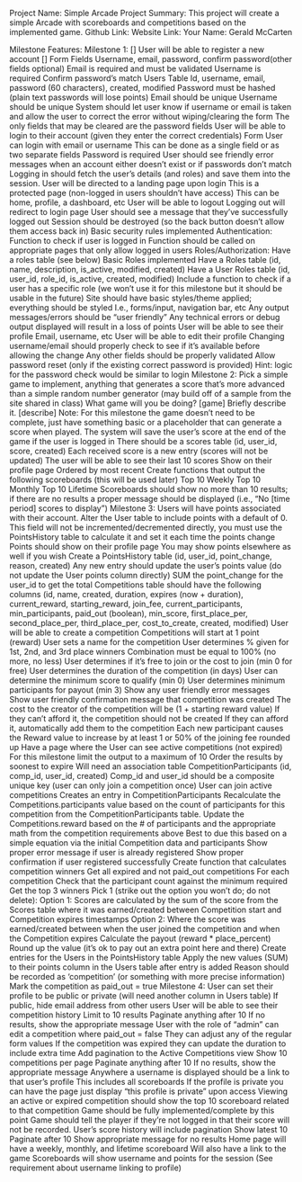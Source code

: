 Project Name: Simple Arcade
Project Summary: This project will create a simple Arcade with scoreboards and competitions based on the implemented game.
Github Link:
Website Link:
Your Name: Gerald McCarten

Milestone Features:
	Milestone 1:
[] User will be able to register a new account
[] Form Fields
Username, email, password, confirm password(other fields optional)
Email is required and must be validated
Username is required
Confirm password’s match
Users Table
Id, username, email, password (60 characters), created, modified
Password must be hashed (plain text passwords will lose points)
Email should be unique
Username should be unique
System should let user know if username or email is taken and allow the user to correct the error without wiping/clearing the form
The only fields that may be cleared are the password fields
User will be able to login to their account (given they enter the correct credentials)
Form
User can login with email or username
This can be done as a single field or as two separate fields
Password is required
User should see friendly error messages when an account either doesn’t exist or if passwords don’t match
Logging in should fetch the user’s details (and roles) and save them into the session.
User will be directed to a landing page upon login
This is a protected page (non-logged in users shouldn’t have access)
This can be home, profile, a dashboard, etc
User will be able to logout
Logging out will redirect to login page
User should see a message that they’ve successfully logged out
Session should be destroyed (so the back button doesn’t allow them access back in)
Basic security rules implemented
Authentication:
Function to check if user is logged in
Function should be called on appropriate pages that only allow logged in users
Roles/Authorization:
Have a roles table (see below)
Basic Roles implemented
Have a Roles table	(id, name, description, is_active, modified, created)
Have a User Roles table (id, user_id, role_id, is_active, created, modified)
Include a function to check if a user has a specific role (we won’t use it for this milestone but it should be usable in the future)
Site should have basic styles/theme applied; everything should be styled
I.e., forms/input, navigation bar, etc
Any output messages/errors should be “user friendly”
Any technical errors or debug output displayed will result in a loss of points
User will be able to see their profile
Email, username, etc
User will be able to edit their profile
Changing username/email should properly check to see if it’s available before allowing the change
Any other fields should be properly validated
Allow password reset (only if the existing correct password is provided)
Hint: logic for the password check would be similar to login
	Milestone 2:
Pick a simple game to implement, anything that generates a score that’s more advanced than a simple random number generator (may build off of a sample from the site shared in class)
What game will you be doing?
[game]
Briefly describe it.
[describe]
Note: For this milestone the game doesn’t need to be complete, just have something basic or a placeholder that can generate a score when played.
The system will save the user’s score at the end of the game if the user is logged in
There should be a scores table (id, user_id, score, created)
Each received score is a new entry (scores will not be updated)
The user will be able to see their last 10 scores
Show on their profile page
Ordered by most recent
Create functions that output the following scoreboards (this will be used later)
Top 10 Weekly
Top 10 Monthly
Top 10 Lifetime
Scoreboards should show no more than 10 results; if there are no results a proper message should be displayed (i.e., “No [time period] scores to display”)
	Milestone 3:
Users will have points associated with their account.
Alter the User table to include points with a default of 0.
This field will not be incremented/decremented directly, you must use the PointsHistory table to calculate it and set it each time the points change
Points should show on their profile page
You may show points elsewhere as well if you wish
Create a PointsHistory table (id, user_id, point_change, reason, created)
Any new entry should update the user’s points value (do not update the User points column directly)
SUM the point_change for the user_id to get the total
Competitions table should have the following columns (id, name, created, duration, expires (now + duration), current_reward, starting_reward, join_fee, current_participants, min_participants, paid_out (boolean), min_score, first_place_per, second_place_per, third_place_per, cost_to_create, created, modified)
User will be able to create a competition
Competitions will start at 1 point (reward)
User sets a name for the competition
User determines % given for 1st, 2nd, and 3rd place winners
Combination must be equal to 100% (no more, no less)
User determines if it’s free to join or the cost to join (min 0 for free)
User determines the duration of the competition (in days)
User can determine the minimum score to qualify (min 0)
User determines minimum participants for payout (min 3)
Show any user friendly error messages
Show user friendly confirmation message that competition was created
The cost to the creator of the competition will be (1 + starting reward value)
If they can’t afford it, the competition should not be created
If they can afford it, automatically add them to the competition
Each new participant causes the Reward value to increase by at least 1 or 50% of the joining fee rounded up
Have a page where the User can see active competitions (not expired)
For this milestone limit the output to a maximum of 10
Order the results by soonest to expire
Will need an association table CompetitionParticipants (id, comp_id, user_id, created)
Comp_id and user_id should be a composite unique key (user can only join a competition once)
User can join active competitions 
Creates an entry in CompetitionParticipants
Recalculate the Competitions.participants value based on the count of participants for this competition from the CompetitionParticipants table.
Update the Competitions.reward based on the # of participants and the appropriate math from the competition requirements above
Best to due this based on a simple equation via the initial Competition data and participants
Show proper error message if user is already registered
Show proper confirmation if user registered successfully
Create function that calculates competition winners
Get all expired and not paid_out competitions
For each competition
Check that the participant count against the minimum required
Get the top 3 winners
Pick 1 (strike out the option you won’t do; do not delete):
Option 1: Scores are calculated by the sum of the score from the Scores table where it was earned/created between Competition start and Competition expires timestamps
Option 2: Where the score was earned/created between when the user joined the competition and when the Competition expires
Calculate the payout (reward * place_percent)
Round up the value (it’s ok to pay out an extra point here and there)
Create entries for the Users in the PointsHistory table
Apply the new values (SUM) to their points column in the Users table after entry is added
Reason should be recorded as ‘competition’ (or something with more precise information)
Mark the competition as paid_out = true
	Milestone 4:
User can set their profile to be public or private (will need another column in Users table)
If public, hide email address from other users
User will be able to see their competition history
Limit to 10 results
Paginate anything after 10
If no results, show the appropriate message
User with the role of “admin” can edit a competition where paid_out = false
They can adjust any of the regular form values
If the competition was expired they can update the duration to include extra time
Add pagination to the Active Competitions view
Show 10 competitions per page
Paginate anything after 10
If no results, show the appropriate message
Anywhere a username is displayed should be a link to that user’s profile
This includes all scoreboards
If the profile is private you can have the page just display “this profile is private” upon access
Viewing an active or expired competition should show the top 10 scoreboard related to that competition
Game should be fully implemented/complete by this point
Game should tell the player if they’re not logged in that their score will not be recorded.
User’s score history will include pagination
Show latest 10
Paginate after 10
Show appropriate message for no results
Home page will have a weekly, monthly, and lifetime scoreboard
Will also have a link to the game
Scoreboards will show username and points for the session
(See requirement about username linking to profile)
